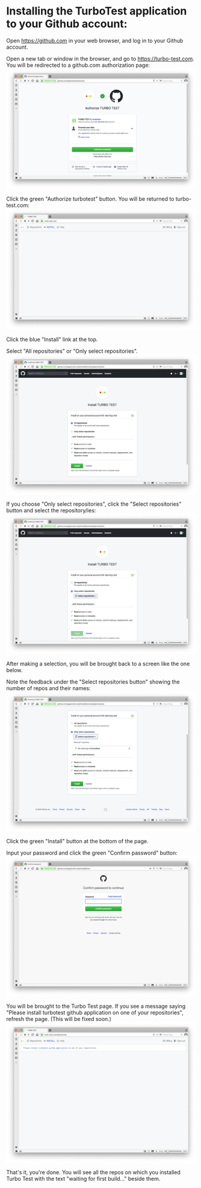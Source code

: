 # Installing the TurboTest application to your Github account:

Open https://github.com in your web browser, and log in to your Github account.

Open a new tab or window in the browser, and go to https://turbo-test.com. 
You will be redirected to a github.com authorization page:
![authorize Turbo Test image](images/installation/1-authorize-turbo-test.png)

Click the green "Authorize turbotest" button. You will be returned to turbo-test.com:
![install Turbo Test image](images/installation/2-install-turbo-test.png)

Click the blue "Install" link at the top.

Select "All repositories" or "Only select repositories".
![all or some repos image](images/installation/3-all-or-select-repos.png)

If you choose "Only select repositories", click the "Select repositories" button and select the repository/ies:
![select repositories image](images/installation/4-select-repos.png)

After making a selection, you will be brought back to a screen like the one below.
 
Note the feedback under the "Select repositories button" showing the number of repos and their names:
![show selected repositories image](images/installation/5-show-selected-repos.png)

Click the green "Install" button at the bottom of the page.

Input your password and click the green "Confirm password" button:
![confirm github password button](images/installation/6-confirm-github-password.png)

You will be brought to the Turbo Test page. If you see a message saying "Please install turbotest github application on one of your repositories", refresh the page. (This will be fixed soon.)
![please install Turbo Test image](images/installation/7-please-inst-tt.png)

That's it, you're done. You will see all the repos on which you installed Turbo Test with the text "waiting for first build..." beside them.
